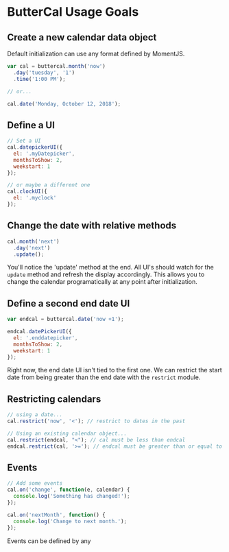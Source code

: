 # ButterCal Usage Goals

## Create a new calendar data object

Default initialization can use any format defined by MomentJS.

```js
var cal = buttercal.month('now')
  .day('tuesday', '1')
  .time('1:00 PM');

// or...

cal.date('Monday, October 12, 2018');
```

## Define a UI

```js
// Set a UI
cal.datepickerUI({
  el: '.myDatepicker',
  monthsToShow: 2,
  weekstart: 1
});

// or maybe a different one
cal.clockUI({
  el: '.myclock'
});
```

## Change the date with relative methods

```js
cal.month('next')
  .day('next')
  .update();
```

You'll notice the 'update' method at the end. All UI's should watch for the `update` method and refresh the display accordingly. This allows you to change the calendar programatically at any point after initialization.

## Define a second end date UI

```js
var endcal = buttercal.date('now +1');

endcal.datePickerUI({
  el: '.enddatepicker',
  monthsToShow: 2,
  weekstart: 1
});
```

Right now, the end date UI isn't tied to the first one. We can restrict the start date from being greater than the end date with the `restrict` module.

## Restricting calendars

```js
// using a date...
cal.restrict('now', '<'); // restrict to dates in the past

// Using an existing calendar object...
cal.restrict(endcal, "<"); // cal must be less than endcal
endcal.restrict(cal, '>='); // endcal must be greater than or equal to cal

```

## Events

```js
// Add some events
cal.on('change', function(e, calendar) {
  console.log('Something has changed!');
});

cal.on('nextMonth', function() {
  console.log('Change to next month.');
});

```

Events can be defined by any

